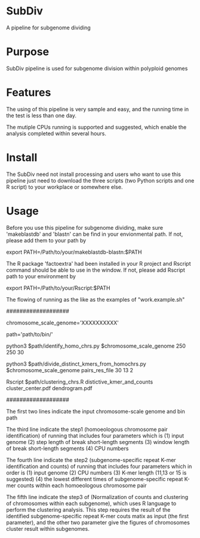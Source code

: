 # SubDiv
A pipeline for subgenome dividing

# Purpose
SubDiv pipeline is used for subgenome division within polyploid genomes

# Features
The using of this pipeline is very sample and easy, and the running time in the test is less than one day.

The mutiple CPUs running is supported and suggested, which enable the analysis completed within several hours.

# Install

The SubDiv need not install processing and users who want to use this pipeline just need to download the three scripts (two Python scripts and one R script) to your workplace or somewhere else.

# Usage

Before you use this pipeline for subgenome dividing, make sure 'makeblastdb' and 'blastn' can be find in your envionmental path. If not, please add them to your path by

export PATH=/Path/to/your/makeblastdb-blastn:$PATH

The R package 'factoextra' had been installed in your R project and Rscript command should be able to use in the window. If not, please add Rscript path to your environment by

export PATH=/Path/to/your/Rscript:$PATH

The flowing of running as the like as the examples of "work.example.sh"

###################

chromosome_scale_genome='XXXXXXXXXX'

path='path/to/bin/'

python3 $path/identify_homo_chrs.py $chromosome_scale_genome 250 250 30

python3 $path/divide_distinct_kmers_from_homochrs.py $chromosome_scale_genome pairs_res_file 30 13 2

Rscript $path/clustering_chrs.R distictive_kmer_and_counts cluster_center.pdf dendrogram.pdf

###################

The first two lines indicate the input chromosome-scale genome and bin path

The third line indicate the step1 (homoeologous chromosome pair identification) of running that includes four parameters which is (1) input genome (2) step length of break short-length segments (3) window length of break short-length segments (4) CPU numbers

The fourth line indicate the step2 (subgenome-specific repeat K-mer identification and counts) of running that includes four parameters which in order is (1) input genome (2) CPU numbers (3) K-mer length (11,13 or 15 is suggested) (4) the lowest different times of subgenome-specific repeat K-mer counts within each homoeologous chromosome pair

The fifth line indicate the step3 of (Normalization of counts and clustering of chromosomes within each subgenome), which uses R language to perform the clustering analysis. This step requires the result of the identified  subgenome-specific repeat K-mer couts matix as input (the first parameter), and the other two parameter give the figures of chromosomes cluster result within subgenomes.
